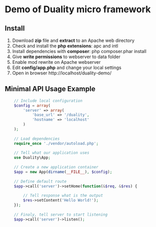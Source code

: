 Demo of Duality micro framework
===============================

Install
-------

1. Download **zip** file and **extract** to an Apache web directory
2. Check and install the **php extensions**: apc and intl
3. Install dependencies with **composer**: php composer.phar install
4. Give **write permissions** to webserver to data folder
5. Enable mod rewrite on Apache webserver
6. Edit **config/app.php** and change your local settings
7. Open in browser http://localhost/duality-demo/

Minimal API Usage Example
-------------

```php
	// Include local configuration
    $config = array(
        'server' => array(
            'base_url' => '/duality',
            'hostname' => 'localhost'
        )
    );
        
    // Load dependencies
	require_once './vendor/autoload.php';
        
    // Tell what our application uses
    use Duality\App;
      
    // Create a new application container
    $app = new App(dirname(__FILE__), $config);
     
    // Define default route
    $app->call('server')->setHome(function(&$req, &$res) {
       
        // Tell response what is the output
        $res->setContent('Hello World!');
    });
        
    // Finaly, tell server to start listening
    $app->call('server')->listen();
```
